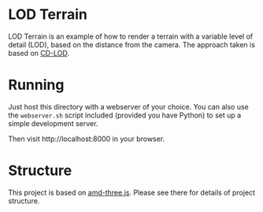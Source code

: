 LOD Terrain
===========

LOD Terrain is an example of how to render a terrain with a variable level of detail (LOD), based on the distance from the camera. The approach taken is based on [CD-LOD](http://www.vertexasylum.com/downloads/cdlod/cdlod_latest.pdf).

Running
=======

Just host this directory with a webserver of your choice. You can also use the `webserver.sh` script included (provided you have Python) to set up a simple development server.

Then visit http://localhost:8000 in your browser.

Structure
=========

This project is based on [amd-three.js](https://github.com/felixpalmer/amd-three.js/). Please see there for details of project structure.
